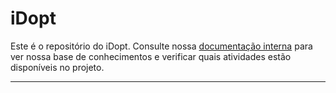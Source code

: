 # iDopt

Este é o repositório do iDopt. Consulte nossa [documentação interna](https://www.notion.so/petbcc/iDopt-c1a592fd50d84dd7b84e611e39315b7b) para ver nossa base de conhecimentos e verificar quais atividades estão disponíveis no projeto.

---
